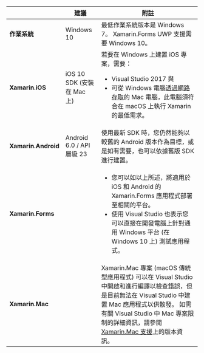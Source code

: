 ||建議|附註|
|---|---|---|
|**作業系統**|Windows 10|最低作業系統版本是 Windows 7。 Xamarin.Forms UWP 支援需要 Windows 10。
|**Xamarin.iOS**|iOS 10 SDK (安裝在 Mac 上)|若要在 Windows 上建置 iOS 專案，需要：<ul><li>Visual Studio 2017 與</li><li>可從 Windows 電腦<a href="~/ios/get-started/installation/windows/connecting-to-mac/index.md">透過網路存取</a>的 Mac 電腦，此電腦須符合在 macOS 上執行 Xamarin 的最低需求。</li></ul>|
|**Xamarin.Android**|Android 6.0 / API 層級 23|使用最新 SDK 時，您仍然能夠以較舊的 Android 版本作為目標，或是如有需要，也可以依據舊版 SDK 進行建置。|
|**Xamarin.Forms**||<ul><li>您可以如以上所述，將適用於 iOS 和 Android 的 Xamarin.Forms 應用程式部署至相關的平台。</li><li>使用 Visual Studio 也表示您可以直接在開發電腦上針對通用 Windows 平台 (在 Windows 10 上) 測試應用程式。</li></ul>|
|**Xamarin.Mac**||Xamarin.Mac 專案 (macOS 傳統型應用程式) 可以在 Visual Studio 中開啟和進行編譯以檢查錯誤，但是目前無法在 Visual Studio 中建置 Mac 應用程式以供散發。 如需有關 Visual Studio 中 Mac 專案限制的詳細資訊，請參閱 <a href="https://developer.xamarin.com/releases/vs/xamarin.vs_4/xamarin.vs_4.2/#Xamarin.Mac_minimum_support.">Xamarin.Mac 支援</a>上的版本資訊。|
